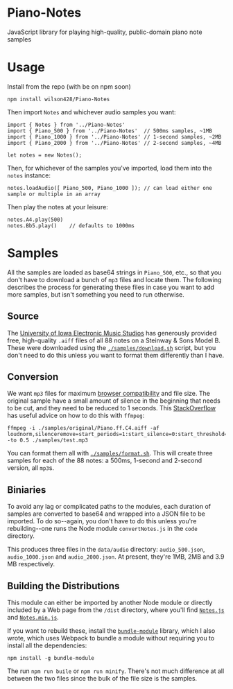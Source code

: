 # Piano-Notes

JavaScript library for playing high-quality, public-domain piano note samples

# Usage

Install from the repo (with be on npm soon)

	npm install wilson428/Piano-Notes

Then import `Notes` and whichever audio samples you want:

	import { Notes } from '../Piano-Notes'
	import { Piano_500 } from '../Piano-Notes' 	// 500ms samples, ~1MB
	import { Piano_1000 } from '../Piano-Notes'	// 1-second samples, ~2MB
	import { Piano_2000 } from '../Piano-Notes'	// 2-second samples, ~4MB

	let notes = new Notes();

Then, for whichever of the samples you've imported, load them into the `notes` instance:

	notes.loadAudio([ Piano_500, Piano_1000 ]); // can load either one sample or multiple in an array

Then play the notes at your leisure:

	notes.A4.play(500)
	notes.Bb5.play()	// defaults to 1000ms

# Samples

All the samples are loaded as base64 strings in `Piano_500`, etc., so that you don't have to download a bunch of `mp3` files and locate them. The following describes the process for generating these files in case you want to add more samples, but isn't something you need to run otherwise.

## Source

The [University of Iowa Electronic Music Studios](http://theremin.music.uiowa.edu/MISpiano.html) has generously provided free, high-quality `.aiff` files of all 88 notes on a Steinway & Sons Model B. These were downloaded using the [`./samples/download.sh`](./samples/download.sh) script, but you don't need to do this unless you want to format them differently than I have.

## Conversion

We want `mp3` files for maximum [browser compatibility](https://blog.filestack.com/thoughts-and-knowledge/audio-file-format-codec/) and file size. The original sample have a small amount of silence in the beginning that needs to be cut, and they need to be reduced to 1 seconds. This [StackOverflow](https://video.stackexchange.com/questions/23340/how-to-use-ffmpeg-to-fade-in-out-a-veriable-frame-rate-video-clip-with-unknown-d) has useful advice on how to do this with `ffmpeg`:

	ffmpeg -i ./samples/original/Piano.ff.C4.aiff -af loudnorm,silenceremove=start_periods=1:start_silence=0:start_threshold=-40dB,afade=out:st=0.25:d=0.25 -to 0.5 ./samples/test.mp3

You can format them all with [`./samples/format.sh`](./samples/format.sh). This will create three samples for each of the 88 notes: a 500ms, 1-second and 2-second version, all `mp3`s.

## Biniaries

To avoid any lag or complicated paths to the modules, each duration of samples are converted to base64 and wrapped into a JSON file to be imported. To do so--again, you don't have to do this unless you're rebuilding--one runs the Node module `convertNotes.js` in the `code` directory.

This produces three files in the `data/audio` directory: `audio_500.json`, `audio_1000.json` and `audio_2000.json`. At present, they're 1MB, 2MB and 3.9 MB respectively.

## Building the Distributions

This module can either be imported by another Node module or directly included by a Web page from the `/dist` directory, where you'll find [`Notes.js`](./dist/Notes.js) and [`Notes.min.js`](./dist/Notes.min.js).

If you want to rebuild these, install the [`bundle-module`](https://www.npmjs.com/package/bundle-module) library, which I also wrote, which uses Webpack to bundle a module without requiring you to install all the dependencies:

	npm install -g bundle-module

The run `npm run buile` or `npm run minify`. There's not much difference at all between the two files since the bulk of the file size is the samples.